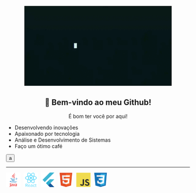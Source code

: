 <div align = "center">

<img src = "helllo.gif" width = "80%">

<br>

<h2> 🚀 Bem-vindo ao meu Github! </h2>

<p>  É bom ter você por aqui! </p>

</div>

- Desenvolvendo inovações
- Apaixonado por tecnologia
- Análise e Desenvolvimento de Sistemas
- Faço um ótimo café

<button> a </button>

---

<div flex-direction="row" display="flex" justify-content="space-evenly" width="100%" align-itens="center">
  <img src="https://github.com/devicons/devicon/blob/master/icons/java/java-original-wordmark.svg" title="Java" alt="Java" width="40" height="40"/>&nbsp;  
  <img src="https://github.com/devicons/devicon/blob/master/icons/react/react-original-wordmark.svg" title="React" alt="React" width="40" height="40"/>&nbsp;  
  <img src="https://github.com/devicons/devicon/blob/master/icons/flutter/flutter-original.svg" title="Flutter" alt="Flutter" width="40" height="40"/>&nbsp;  
  <img src="https://github.com/devicons/devicon/blob/master/icons/html5/html5-original.svg" title="HTML5" alt="HTML" width="40" height="40"/>&nbsp;  
  <img src="https://github.com/devicons/devicon/blob/master/icons/javascript/javascript-original.svg" title="JavaScript" alt="JavaScript" width="40" height="40"/>&nbsp;  
  <img src="https://github.com/devicons/devicon/blob/master/icons/css3/css3-original.svg" title="Firebase" alt="Firebase" width="40" height="40"/>&nbsp;  
</div>
